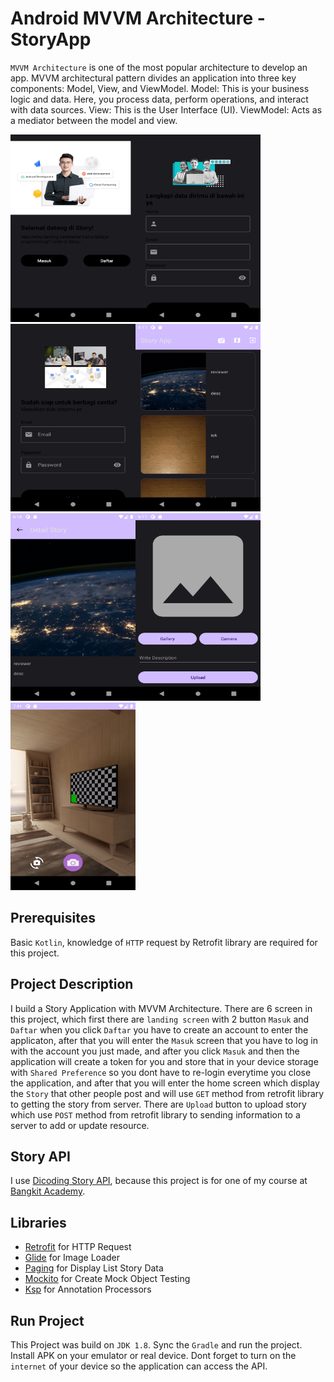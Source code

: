 # Android MVVM Architecture - StoryApp

`MVVM Architecture` is one of the most popular architecture to develop an app. MVVM architectural pattern divides an application into three key components: Model, View, and ViewModel. Model: This is your business logic and data. Here, you process data, perform operations, and interact with data sources. View: This is the User Interface (UI). ViewModel: Acts as a mediator between the model and view.

<img src="app/src/main/res/drawable/landing_screen_storyapp.png" width=200 height=300><img src="app/src/main/res/drawable/register_screen_storyapp.png" width=200 height=300><img src="app/src/main/res/drawable/login_screen_storyapp.png" width=200 height=300><img src="app/src/main/res/drawable/home_screen_storyapp.png" width=200 height=300><img src="app/src/main/res/drawable/detail_screen_storyapp.png" width=200 height=300><img src="app/src/main/res/drawable/upload_screen_storyapp.png" width=200 height=300><img src="app/src/main/res/drawable/camera_app_storyapp.png" width=200 height=300>

## Prerequisites
Basic `Kotlin`, knowledge of `HTTP` request by Retrofit library are required for this project.

## Project Description
I build a Story Application with MVVM Architecture. There are 6 screen in this project, which first there are `landing screen` with 2 button `Masuk` and `Daftar` when you click `Daftar` you have to create an account to enter the applicaton, after that you will enter the `Masuk` screen that you have to log in with the account you just made, and after you click `Masuk` and then the application will create a token for you and store that in your device storage with `Shared Preference` so you dont have to re-login everytime you close the application, and after that you will enter the home screen which display the `Story` that other people post and will use `GET` method from retrofit library to getting the story from server. There are `Upload` button to upload story which use `POST` method from retrofit library to sending information to a server to add or update resource.

## Story API
I use [Dicoding Story API](https://story-api.dicoding.dev/v1/), because this project is for one of my course at [Bangkit Academy](https://www.dicoding.com/programs/bangkit).

## Libraries
* [Retrofit](https://github.com/square/retrofit) for HTTP Request
* [Glide](https://github.com/bumptech/glide) for Image Loader
* [Paging](https://developer.android.com/jetpack/androidx/releases/paging) for Display List Story Data
* [Mockito](https://github.com/mockito/mockito/releases) for Create Mock Object Testing
* [Ksp](https://github.com/google/ksp/releases) for Annotation Processors

## Run Project
This Project was build on `JDK 1.8`. Sync the `Gradle` and run the project. Install APK on your emulator or real device. Dont forget to turn on the `internet` of your device so the application can access the API.


